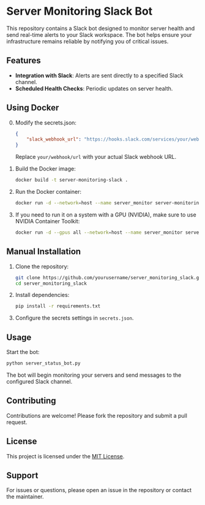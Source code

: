 # Server Monitoring Slack Bot

This repository contains a Slack bot designed to monitor server health and send real-time alerts to your Slack workspace. The bot helps ensure your infrastructure remains reliable by notifying you of critical issues.

## Features
- **Integration with Slack**: Alerts are sent directly to a specified Slack channel.
- **Scheduled Health Checks**: Periodic updates on server health.

## Using Docker

0. Modify the secrets.json:
    ```json
    {
        "slack_webhook_url": "https://hooks.slack.com/services/your/webhook/url"
    }
    ```
    Replace `your/webhook/url` with your actual Slack webhook URL.

1. Build the Docker image:
    ```bash
    docker build -t server-monitoring-slack .
    ```

2. Run the Docker container:
    ```bash
    docker run -d --network=host --name server_monitor server-monitoring-slack
    ```
3. If you need to run it on a system with a GPU (NVIDIA), make sure to use NVIDIA Container Toolkit:
    ```bash
    docker run -d --gpus all --network=host --name server_monitor server-monitoring-slack
    ```
## Manual Installation

1. Clone the repository:
    ```bash
    git clone https://github.com/yourusername/server_monitoring_slack.git
    cd server_monitoring_slack
    ```

2. Install dependencies:
    ```bash
    pip install -r requirements.txt
    ```

4. Configure the secrets settings in `secrets.json`.

## Usage

Start the bot:
```bash
python server_status_bot.py
```

The bot will begin monitoring your servers and send messages to the configured Slack channel.

## Contributing

Contributions are welcome! Please fork the repository and submit a pull request.

## License

This project is licensed under the [MIT License](LICENSE).

## Support

For issues or questions, please open an issue in the repository or contact the maintainer.
